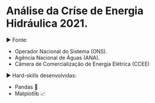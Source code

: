 # Análise da Críse de Energia Hidráulica 2021.

:arrow_forward: Fonte:
*   Operador Nacional do Sistema (ONS).
*   Agência Nacional de Águas (ANA).
*   Câmera de Comercialização de Energia Elétrica (CCEE)

:arrow_forward: Hard-skills desenvolvidas: 

*   Pandas :panda_face:
*   Matplotlib :chart_with_upwards_trend:
